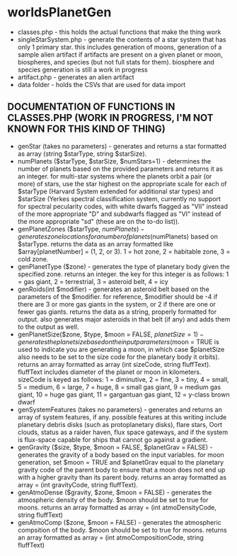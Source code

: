 # worldsPlanetGen

* classes.php - this holds the actual functions that make the thing work
* singleStarSystem.php - generate the contents of a star system that has only 1 primary star.  this includes generation of moons, generation of a sample alien artifact if artifacts are present on a given planet or moon, biospheres, and species (but not full stats for them).  biosphere and species generation is still a work in progress
* artifact.php - generates an alien artifact
* data folder - holds the CSVs that are used for data import

## DOCUMENTATION OF FUNCTIONS IN CLASSES.PHP (WORK IN PROGRESS, I'M NOT KNOWN FOR THIS KIND OF THING)
* genStar (takes no parameters) - generates and returns a star formatted as array (string $starType, string $starSize).
* numPlanets ($starType, $starSize, $numStars=1) - determines the number of planets based on the provided parameters and returns it as an integer.  for multi-star systems where the planets orbit a pair (or more) of stars, use the star highest on the appropriate scale for each of $starType (Harvard System extended for additional star types) and $starSize (Yerkes spectral classification system, currently no support for spectral pecularity codes, with white dwarfs flagged as "VII" instead of the more appropriate "D" and subdwarfs flagged as "VI" instead of the more appropriate "sd" (these are on the to-do list)).
* genPlanetZones ($starType, $numPlanets) - generates zone locations for a number of planets ($numPlanets) based on $starType.  returns the data as an array formatted like $array[planetNumber] = (1, 2, or 3).  1 = hot zone, 2 = habitable zone, 3 = cold zone.
* genPlanetType ($zone) - generates the type of planetary body given the specified zone.  returns an integer.  the key for this integer is as follows: 1 = gas giant, 2 = terrestrial, 3 = asteroid belt, 4 = icy
* genRoids(int $modifier) - generates an asteroid belt based on the parameters of the $modifier.  for reference, $modifier should be -4 if there are 3 or more gas giants in the system, or 2 if there are one or fewer gas giants.  returns the data as a string, properly formatted for output.  also generates major asteroids in that belt (if any) and adds them to the output as well.
* genPlanetSize($zone, $type, $moon = FALSE, $planetSize = 1) - generates the planet size based on the input parameters ($moon = TRUE is used to indicate you are generating a moon, in which case $planetSize also needs to be set to the size code for the planetary body it orbits).  returns an array formatted as array (int sizeCode, string fluffText).  fluffText includes diameter of the planet or moon in kilometers.  sizeCode is keyed as follows: 1 = diminutive, 2 = fine, 3 = tiny, 4 = small, 5 = medium, 6 = large, 7 = huge, 8 = small gas giant, 9 = medium gas giant, 10 = huge gas giant, 11 = gargantuan gas giant, 12 = y-class brown dwarf
* genSystemFeatures (takes no parameters) - generates and returns an array of system features, if any.  possible features at this writing include planetary debris disks (such as protoplanetary disks), flare stars,  Oort clouds, status as a raider haven, flux space gateways, and if the system is flux-space capable for ships that cannot go against a gradient.
* genGravity ($size, $type, $moon = FALSE, $planetGrav = FALSE) - generates the gravity of a body based on the input variables.  for moon generation, set $moon = TRUE and $planetGrav equal to the planetary gravity code of the parent body to ensure that a moon does not end up with a higher gravity than its parent body. returns an array formatted as array = (int gravityCode, string fluffText).
* genAtmoDense ($gravity, $zone, $moon = FALSE) - generates the atmospheric density of the body.  $moon should be set to true for moons.  returns an array formatted as array = (int atmoDensityCode, string fluffText)
* genAtmoComp ($zone, $moon = FALSE) - generates the atmospheric compsition of the body.  $moon should be set to true for moons.  returns an array formatted as array = (int atmoCompositionCode, string fluffText)
